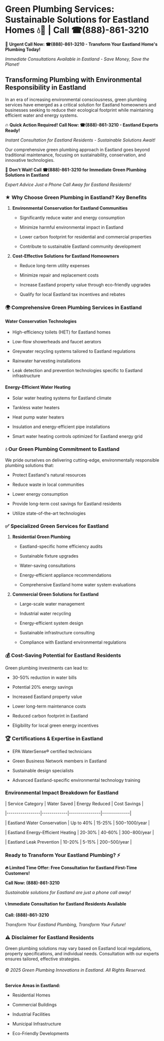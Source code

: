 # Green Plumbing Services: Sustainable Solutions for Eastland Homes 💧🌿 | Call ☎(888)-861-3210

🚨 **Urgent Call Now: ☎(888)-861-3210 - Transform Your Eastland Home's Plumbing Today!**
*Immediate Consultations Available in Eastland - Save Money, Save the Planet!*

## Transforming Plumbing with Environmental Responsibility in Eastland

In an era of increasing environmental consciousness, green plumbing services have emerged as a critical solution for Eastland homeowners and businesses seeking to reduce their ecological footprint while maintaining efficient water and energy systems. 

🔥 **Quick Action Required! Call Now: ☎(888)-861-3210 - Eastland Experts Ready!**
*Instant Consultation for Eastland Residents - Sustainable Solutions Await!*

Our comprehensive green plumbing approach in Eastland goes beyond traditional maintenance, focusing on sustainability, conservation, and innovative technologies.

🚨 **Don't Wait! Call ☎(888)-861-3210 for Immediate Green Plumbing Solutions in Eastland**
*Expert Advice Just a Phone Call Away for Eastland Residents!*

### ★ Why Choose Green Plumbing in Eastland? Key Benefits

1. **Environmental Conservation for Eastland Communities** 
   - Significantly reduce water and energy consumption
   - Minimize harmful environmental impact in Eastland
   - Lower carbon footprint for residential and commercial properties
   - Contribute to sustainable Eastland community development

2. **Cost-Effective Solutions for Eastland Homeowners** 
   - Reduce long-term utility expenses
   - Minimize repair and replacement costs
   - Increase Eastland property value through eco-friendly upgrades
   - Qualify for local Eastland tax incentives and rebates

### 🌍 Comprehensive Green Plumbing Services in Eastland

#### Water Conservation Technologies
- High-efficiency toilets (HET) for Eastland homes
- Low-flow showerheads and faucet aerators
- Greywater recycling systems tailored to Eastland regulations
- Rainwater harvesting installations
- Leak detection and prevention technologies specific to Eastland infrastructure

#### Energy-Efficient Water Heating
- Solar water heating systems for Eastland climate
- Tankless water heaters
- Heat pump water heaters
- Insulation and energy-efficient pipe installations
- Smart water heating controls optimized for Eastland energy grid

### 💧 Our Green Plumbing Commitment to Eastland

We pride ourselves on delivering cutting-edge, environmentally responsible plumbing solutions that:
- Protect Eastland's natural resources
- Reduce waste in local communities
- Lower energy consumption
- Provide long-term cost savings for Eastland residents
- Utilize state-of-the-art technologies

### ✅ Specialized Green Services for Eastland

1. **Residential Green Plumbing**
   - Eastland-specific home efficiency audits
   - Sustainable fixture upgrades
   - Water-saving consultations
   - Energy-efficient appliance recommendations
   - Comprehensive Eastland home water system evaluations

2. **Commercial Green Solutions for Eastland**
   - Large-scale water management
   - Industrial water recycling
   - Energy-efficient system design
   - Sustainable infrastructure consulting
   - Compliance with Eastland environmental regulations

### 💰 Cost-Saving Potential for Eastland Residents

Green plumbing investments can lead to:
- 30-50% reduction in water bills
- Potential 20% energy savings
- Increased Eastland property value
- Lower long-term maintenance costs
- Reduced carbon footprint in Eastland
- Eligibility for local green energy incentives

### 🏆 Certifications & Expertise in Eastland

- EPA WaterSense® certified technicians
- Green Business Network members in Eastland
- Sustainable design specialists
- Advanced Eastland-specific environmental technology training

### Environmental Impact Breakdown for Eastland

| Service Category | Water Saved | Energy Reduced | Cost Savings |
|-----------------|-------------|----------------|--------------|
| Eastland Water Conservation | Up to 40% | 15-25% | $500-$1000/year |
| Eastland Energy-Efficient Heating | 20-30% | 40-60% | $300-$800/year |
| Eastland Leak Prevention | 10-20% | 5-15% | $200-$500/year |

### Ready to Transform Your Eastland Plumbing? ⚡

**🔥 Limited Time Offer: Free Consultation for Eastland First-Time Customers!**

**Call Now: (888)-861-3210**
*Sustainable solutions for Eastland are just a phone call away!*

#### 📞 Immediate Consultation for Eastland Residents Available

**Call: (888)-861-3210**
*Transform Your Eastland Plumbing, Transform Your Future!*

### ⚠️ Disclaimer for Eastland Residents

Green plumbing solutions may vary based on Eastland local regulations, property specifications, and individual needs. Consultation with our experts ensures tailored, effective strategies.

###### © 2025 Green Plumbing Innovations in Eastland. All Rights Reserved.

**Service Areas in Eastland:** 
- Residential Homes
- Commercial Buildings
- Industrial Facilities
- Municipal Infrastructure
- Eco-Friendly Developments